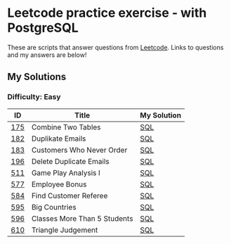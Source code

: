 # Leetcode practice exercise - with PostgreSQL

These are scripts that answer questions from [Leetcode](https://leetcode.com/problemset/). Links to questions and my answers are below!

## My Solutions

### Difficulty: Easy

| ID | Title | My Solution |
| --- | --- | --- |
| [175](https://leetcode.com/problems/combine-two-tables/description/) |Combine Two Tables| [SQL](Easy/175_Combine_Two_Tables.sql)
| [182](https://leetcode.com/problems/duplicate-emails/) |Duplikate Emails | [SQL](Easy/182_Duplicate_Emails.sql)
| [183](https://leetcode.com/problems/customers-who-never-order/description/) |Customers Who Never Order| [SQL](Easy/183_Customers_Who_Never_Order.sql)
| [196](https://leetcode.com/problems/delete-duplicate-emails/description/) |Delete Duplicate Emails | [SQL](Easy/196_Delete_Duplicate_Emails.sql)
| [511](https://leetcode.com/problems/game-play-analysis-i/description/) | Game Play Analysis I | [SQL](Easy/511_Game_Play_Analysis_I.sql)
| [577](https://leetcode.com/problems/employee-bonus/) |Employee Bonus | [SQL](Easy/577_Employee_Bonus.sql)
| [584](https://leetcode.com/problems/find-customer-referee/description/) | Find Customer Referee| [SQL](Easy/584_Find_Customer_Referee.sql)
| [595](https://leetcode.com/problems/big-countries/description/) |Big Countries| [SQL](Easy/595_Big_Countries.sql)
| [596](https://leetcode.com/problems/classes-more-than-5-students/) |Classes More Than 5 Students| [SQL](Easy/596_Classes_More_Than_5_Students.sql)
| [610](https://leetcode.com/problems/triangle-judgement/description/) |Triangle Judgement| [SQL](Easy/610_Triangle_Judgement.sql)







